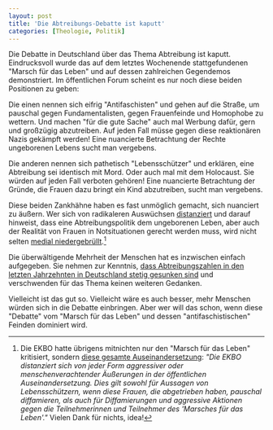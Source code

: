 ```yaml
---
layout: post
title: 'Die Abtreibungs-Debatte ist kaputt'
categories: [Theologie, Politik]
---
```


Die Debatte in Deutschland über das Thema Abtreibung ist kaputt. Eindrucksvoll wurde das auf dem letztes Wochenende stattgefundenen "Marsch für das Leben" und auf dessen zahlreichen Gegendemos demonstriert. Im öffentlichen Forum scheint es nur noch diese beiden Positionen zu geben:

Die einen nennen sich eifrig "Antifaschisten" und gehen auf die Straße, um pauschal gegen Fundamentalisten, gegen Frauenfeinde und Homophobe zu wettern. Und machen "für die gute Sache" auch mal Werbung dafür, gern und großzügig abzutreiben. Auf jeden Fall müsse gegen diese reaktionären Nazis gekämpft werden! Eine nuancierte Betrachtung der Rechte ungeborenen Lebens sucht man vergebens.

Die anderen nennen sich pathetisch "Lebensschützer" und erklären, eine Abtreibung sei identisch mit Mord. Oder auch mal mit dem Holocaust. Sie würden auf jeden Fall verboten gehören! Eine nuancierte Betrachtung der Gründe, die Frauen dazu bringt ein Kind abzutreiben, sucht man vergebens.

Diese beiden Zankhähne haben es fast unmöglich gemacht, sich nuanciert zu äußern. Wer sich von radikaleren Auswüchsen [distanziert](http://www.presse.ekbo.de/fileadmin/ekbo/mandant/presse.ekbo.de/Fotos/160916_EKBO-Statement_Marsch_für_das_Leben.pdf) und darauf hinweist, dass eine Abtreibungspolitik dem ungeborenen Leben, aber auch der Realität von Frauen in Notsituationen gerecht werden muss, wird nicht selten [medial niedergebrüllt](http://www.idea.de/frei-kirchen/detail/berlin-evangelische-kirche-bekraeftigt-kritik-am-marsch-fuer-das-leben-98140.html).[^1]

[^1]: Die EKBO hatte übrigens mitnichten nur den "Marsch für das Leben" kritisiert, sondern [diese gesamte Auseinandersetzung](http://www.presse.ekbo.de/fileadmin/ekbo/mandant/presse.ekbo.de/Fotos/160916_EKBO-Statement_Marsch_für_das_Leben.pdf): *"Die EKBO distanziert sich von jeder Form aggressiver oder menschenverachtender Äußerungen in der öffentlichen Auseinandersetzung. Dies gilt sowohl für Aussagen von Lebensschützern, wenn diese Frauen, die abgetrieben haben, pauschal diffamieren, als auch für Diffamierungen und aggressive Aktionen gegen die Teilnehmerinnen und Teilnehmer des 'Marsches für das Leben'."* Vielen Dank für nichts, idea!

Die überwältigende Mehrheit der Menschen hat es inzwischen einfach aufgegeben. Sie nehmen zur Kenntnis, [dass Abtreibungszahlen in den letzten Jahrzehnten in Deutschland stetig gesunken sind](http://de.statista.com/statistik/daten/studie/232/umfrage/anzahl-der-schwangerschaftsabbrueche-in-deutschland/) und verschwenden für das Thema keinen weiteren Gedanken.

Vielleicht ist das gut so. Vielleicht wäre es auch besser, mehr Menschen würden sich in die Debatte einbringen. Aber wer will das schon, wenn diese "Debatte" vom "Marsch für das Leben" und dessen "antifaschistischen" Feinden dominiert wird.